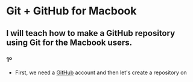 # Git + GitHub for Macbook

## I will teach how to make a GitHub repository using Git for the Macbook users.

### 1º
* First, we need a [GitHub](https://github.com/) account and then let's create a repository on
  

